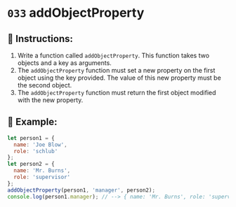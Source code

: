 # `033` addObjectProperty

## 📝 Instructions:

1. Write a function called `addObjectProperty`. This function takes two objects and a key as arguments.
2. The `addObjectProperty` function must set a new property on the first object using the key provided. The value of this new property must be the second object.
3. The `addObjectProperty` function must return the first object modified with the new property.

## 📎 Example:

```Javascript
let person1 = {
  name: 'Joe Blow',
  role: 'schlub'
};
let person2 = {
  name: 'Mr. Burns',
  role: 'supervisor'
};
addObjectProperty(person1, 'manager', person2);
console.log(person1.manager); // --> { name: 'Mr. Burns', role: 'supervisor' }
```
